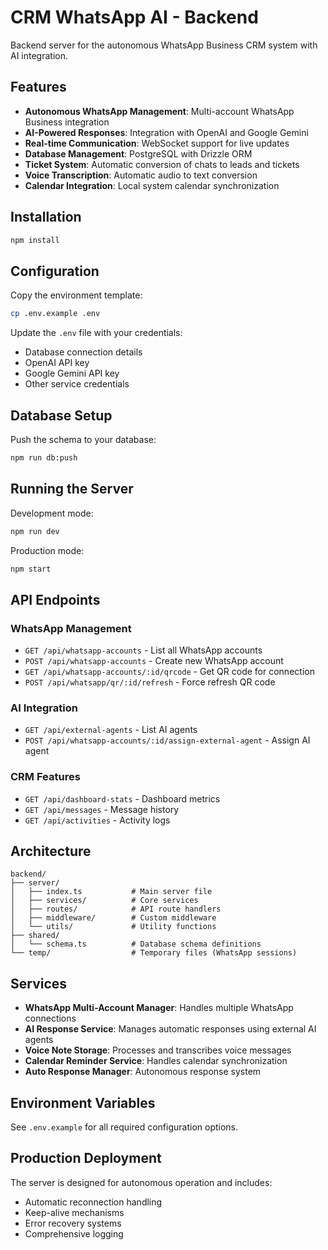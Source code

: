 # CRM WhatsApp AI - Backend

Backend server for the autonomous WhatsApp Business CRM system with AI integration.

## Features

- **Autonomous WhatsApp Management**: Multi-account WhatsApp Business integration
- **AI-Powered Responses**: Integration with OpenAI and Google Gemini
- **Real-time Communication**: WebSocket support for live updates
- **Database Management**: PostgreSQL with Drizzle ORM
- **Ticket System**: Automatic conversion of chats to leads and tickets
- **Voice Transcription**: Automatic audio to text conversion
- **Calendar Integration**: Local system calendar synchronization

## Installation

```bash
npm install
```

## Configuration

Copy the environment template:
```bash
cp .env.example .env
```

Update the `.env` file with your credentials:
- Database connection details
- OpenAI API key
- Google Gemini API key
- Other service credentials

## Database Setup

Push the schema to your database:
```bash
npm run db:push
```

## Running the Server

Development mode:
```bash
npm run dev
```

Production mode:
```bash
npm start
```

## API Endpoints

### WhatsApp Management
- `GET /api/whatsapp-accounts` - List all WhatsApp accounts
- `POST /api/whatsapp-accounts` - Create new WhatsApp account
- `GET /api/whatsapp-accounts/:id/qrcode` - Get QR code for connection
- `POST /api/whatsapp/qr/:id/refresh` - Force refresh QR code

### AI Integration
- `GET /api/external-agents` - List AI agents
- `POST /api/whatsapp-accounts/:id/assign-external-agent` - Assign AI agent

### CRM Features
- `GET /api/dashboard-stats` - Dashboard metrics
- `GET /api/messages` - Message history
- `GET /api/activities` - Activity logs

## Architecture

```
backend/
├── server/
│   ├── index.ts           # Main server file
│   ├── services/          # Core services
│   ├── routes/            # API route handlers
│   ├── middleware/        # Custom middleware
│   └── utils/             # Utility functions
├── shared/
│   └── schema.ts          # Database schema definitions
└── temp/                  # Temporary files (WhatsApp sessions)
```

## Services

- **WhatsApp Multi-Account Manager**: Handles multiple WhatsApp connections
- **AI Response Service**: Manages automatic responses using external AI agents
- **Voice Note Storage**: Processes and transcribes voice messages
- **Calendar Reminder Service**: Handles calendar synchronization
- **Auto Response Manager**: Autonomous response system

## Environment Variables

See `.env.example` for all required configuration options.

## Production Deployment

The server is designed for autonomous operation and includes:
- Automatic reconnection handling
- Keep-alive mechanisms
- Error recovery systems
- Comprehensive logging
